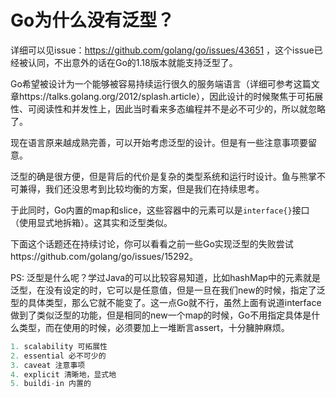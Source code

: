 # Go为什么没有泛型？

详细可以见issue：https://github.com/golang/go/issues/43651 ，这个issue已经被认同，不出意外的话在Go的1.18版本就能支持泛型了。

Go希望被设计为一个能够被容易持续运行很久的服务端语言（详细可参考这篇文章https://talks.golang.org/2012/splash.article），因此设计的时候聚焦于可拓展性、可阅读性和并发性上，因此当时看来多态编程并不是必不可少的，所以就忽略了。

现在语言原来越成熟完善，可以开始考虑泛型的设计。但是有一些注意事项要留意。

泛型的确是很方便，但是背后的代价是复杂的类型系统和运行时设计。鱼与熊掌不可兼得，我们还没思考到比较均衡的方案，但是我们在持续思考。

于此同时，Go内置的map和slice，这些容器中的元素可以是`interface{}`接口（使用显式地拆箱）。这其实和泛型类似。

下面这个话题还在持续讨论，你可以看看之前一些Go实现泛型的失败尝试https://github.com/golang/go/issues/15292。

PS: 泛型是什么呢？学过Java的可以比较容易知道，比如hashMap中的元素就是泛型，在没有设定的时，它可以是任意值，但是一旦在我们new的时候，指定了泛型的具体类型，那么它就不能变了。这一点Go就不行，虽然上面有说道interface做到了类似泛型的功能，但是相同的new一个map的时候，Go不用指定具体是什么类型，而在使用的时候，必须要加上一堆断言assert，十分臃肿麻烦。

```go
1. scalability 可拓展性
2. essential 必不可少的
3. caveat 注意事项
4. explicit 清晰地，显式地
5. buildi-in 内置的
```